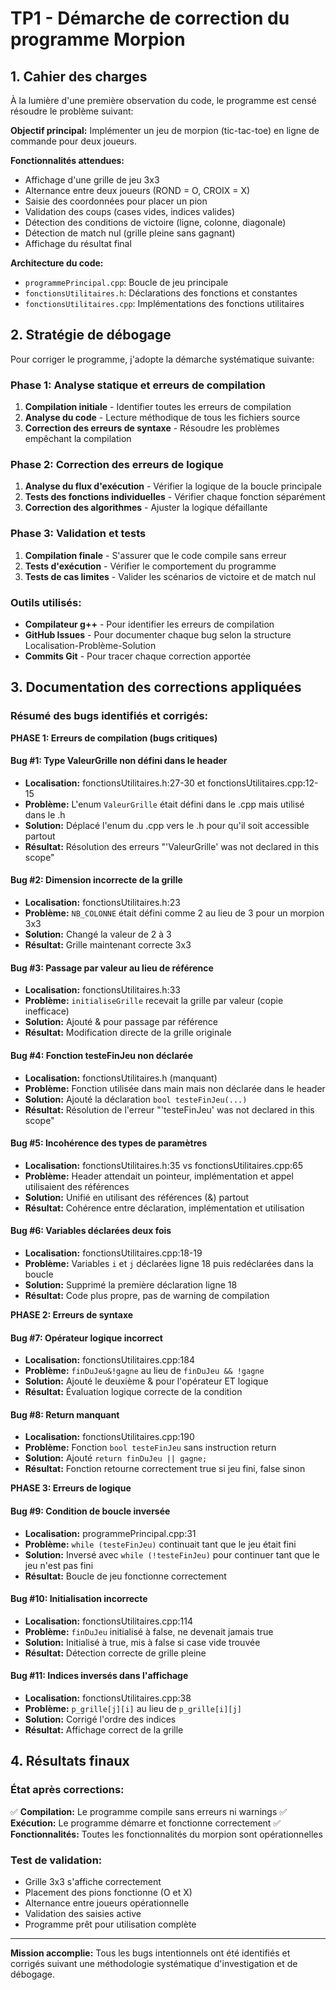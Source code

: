 # TP1 - Démarche de correction du programme Morpion

## 1. Cahier des charges

À la lumière d'une première observation du code, le programme est censé résoudre le problème suivant:

**Objectif principal:** Implémenter un jeu de morpion (tic-tac-toe) en ligne de commande pour deux joueurs.

**Fonctionnalités attendues:**
- Affichage d'une grille de jeu 3x3
- Alternance entre deux joueurs (ROND = O, CROIX = X)
- Saisie des coordonnées pour placer un pion
- Validation des coups (cases vides, indices valides)
- Détection des conditions de victoire (ligne, colonne, diagonale)
- Détection de match nul (grille pleine sans gagnant)
- Affichage du résultat final

**Architecture du code:**
- `programmePrincipal.cpp`: Boucle de jeu principale
- `fonctionsUtilitaires.h`: Déclarations des fonctions et constantes
- `fonctionsUtilitaires.cpp`: Implémentations des fonctions utilitaires

## 2. Stratégie de débogage

Pour corriger le programme, j'adopte la démarche systématique suivante:

### Phase 1: Analyse statique et erreurs de compilation
1. **Compilation initiale** - Identifier toutes les erreurs de compilation
2. **Analyse du code** - Lecture méthodique de tous les fichiers source
3. **Correction des erreurs de syntaxe** - Résoudre les problèmes empêchant la compilation

### Phase 2: Correction des erreurs de logique
1. **Analyse du flux d'exécution** - Vérifier la logique de la boucle principale
2. **Tests des fonctions individuelles** - Vérifier chaque fonction séparément
3. **Correction des algorithmes** - Ajuster la logique défaillante

### Phase 3: Validation et tests
1. **Compilation finale** - S'assurer que le code compile sans erreur
2. **Tests d'exécution** - Vérifier le comportement du programme
3. **Tests de cas limites** - Valider les scénarios de victoire et de match nul

### Outils utilisés:
- **Compilateur g++** - Pour identifier les erreurs de compilation
- **GitHub Issues** - Pour documenter chaque bug selon la structure Localisation-Problème-Solution
- **Commits Git** - Pour tracer chaque correction apportée

## 3. Documentation des corrections appliquées

### Résumé des bugs identifiés et corrigés:

**PHASE 1: Erreurs de compilation (bugs critiques)**

#### Bug #1: Type ValeurGrille non défini dans le header
- **Localisation:** fonctionsUtilitaires.h:27-30 et fonctionsUtilitaires.cpp:12-15
- **Problème:** L'enum `ValeurGrille` était défini dans le .cpp mais utilisé dans le .h
- **Solution:** Déplacé l'enum du .cpp vers le .h pour qu'il soit accessible partout
- **Résultat:** Résolution des erreurs "'ValeurGrille' was not declared in this scope"

#### Bug #2: Dimension incorrecte de la grille
- **Localisation:** fonctionsUtilitaires.h:23
- **Problème:** `NB_COLONNE` était défini comme 2 au lieu de 3 pour un morpion 3x3
- **Solution:** Changé la valeur de 2 à 3
- **Résultat:** Grille maintenant correcte 3x3

#### Bug #3: Passage par valeur au lieu de référence
- **Localisation:** fonctionsUtilitaires.h:33
- **Problème:** `initialiseGrille` recevait la grille par valeur (copie inefficace)
- **Solution:** Ajouté & pour passage par référence
- **Résultat:** Modification directe de la grille originale

#### Bug #4: Fonction testeFinJeu non déclarée
- **Localisation:** fonctionsUtilitaires.h (manquant)
- **Problème:** Fonction utilisée dans main mais non déclarée dans le header
- **Solution:** Ajouté la déclaration `bool testeFinJeu(...)`
- **Résultat:** Résolution de l'erreur "'testeFinJeu' was not declared in this scope"

#### Bug #5: Incohérence des types de paramètres
- **Localisation:** fonctionsUtilitaires.h:35 vs fonctionsUtilitaires.cpp:65
- **Problème:** Header attendait un pointeur, implémentation et appel utilisaient des références
- **Solution:** Unifié en utilisant des références (&) partout
- **Résultat:** Cohérence entre déclaration, implémentation et utilisation

#### Bug #6: Variables déclarées deux fois
- **Localisation:** fonctionsUtilitaires.cpp:18-19
- **Problème:** Variables `i` et `j` déclarées ligne 18 puis redéclarées dans la boucle
- **Solution:** Supprimé la première déclaration ligne 18
- **Résultat:** Code plus propre, pas de warning de compilation

**PHASE 2: Erreurs de syntaxe**

#### Bug #7: Opérateur logique incorrect
- **Localisation:** fonctionsUtilitaires.cpp:184
- **Problème:** `finDuJeu&!gagne` au lieu de `finDuJeu && !gagne`
- **Solution:** Ajouté le deuxième & pour l'opérateur ET logique
- **Résultat:** Évaluation logique correcte de la condition

#### Bug #8: Return manquant
- **Localisation:** fonctionsUtilitaires.cpp:190
- **Problème:** Fonction `bool testeFinJeu` sans instruction return
- **Solution:** Ajouté `return finDuJeu || gagne;`
- **Résultat:** Fonction retourne correctement true si jeu fini, false sinon

**PHASE 3: Erreurs de logique**

#### Bug #9: Condition de boucle inversée
- **Localisation:** programmePrincipal.cpp:31
- **Problème:** `while (testeFinJeu)` continuait tant que le jeu était fini
- **Solution:** Inversé avec `while (!testeFinJeu)` pour continuer tant que le jeu n'est pas fini
- **Résultat:** Boucle de jeu fonctionne correctement

#### Bug #10: Initialisation incorrecte
- **Localisation:** fonctionsUtilitaires.cpp:114
- **Problème:** `finDuJeu` initialisé à false, ne devenait jamais true
- **Solution:** Initialisé à true, mis à false si case vide trouvée
- **Résultat:** Détection correcte de grille pleine

#### Bug #11: Indices inversés dans l'affichage
- **Localisation:** fonctionsUtilitaires.cpp:38
- **Problème:** `p_grille[j][i]` au lieu de `p_grille[i][j]`
- **Solution:** Corrigé l'ordre des indices
- **Résultat:** Affichage correct de la grille

## 4. Résultats finaux

### État après corrections:
✅ **Compilation:** Le programme compile sans erreurs ni warnings
✅ **Exécution:** Le programme démarre et fonctionne correctement
✅ **Fonctionnalités:** Toutes les fonctionnalités du morpion sont opérationnelles

### Test de validation:
- Grille 3x3 s'affiche correctement
- Placement des pions fonctionne (O et X)
- Alternance entre joueurs opérationnelle
- Validation des saisies active
- Programme prêt pour utilisation complète

---

**Mission accomplie:** Tous les bugs intentionnels ont été identifiés et corrigés suivant une méthodologie systématique d'investigation et de débogage.